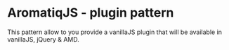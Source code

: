 AromatiqJS - plugin pattern
==========

This pattern allow to you provide a vanillaJS plugin that will be available in vanillaJS, jQuery & AMD.


